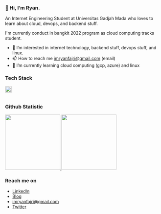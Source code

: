 ### 👋 Hi, I’m Ryan.

An Internet Engineering Student at Universitas Gadjah Mada who loves to learn about cloud, devops, and backend stuff.

I'm currently conduct in bangkit 2022 program as cloud computing tracks student.

- 👀 I’m interested in internet technology, backend stuff, devops stuff, and linux.
- 📫 How to reach me imryanfajri@gmail.com (email)
- 🌱 I’m currently learning cloud computing (gcp, azure) and linux

### Tech Stack
<a href="#"><img align="left" alt="JavaScript" title="JavaScript" width="21px" src="https://upload.wikimedia.org/wikipedia/commons/9/99/Unofficial_JavaScript_logo_2.svg" /></a>

<br><br>

### Github Statistic
<p align="left">
<a href="https://github.com/yanfajr">
  <img height="180em" src="https://github-readme-stats-eight-theta.vercel.app/api?username=yanfajr&show_icons=true&theme=algolia&include_all_commits=true&count_private=true"/>
  <img height="180em" src="https://github-readme-stats-eight-theta.vercel.app/api/top-langs/?username=yanfajr&layout=compact&langs_count=8&theme=algolia"/>
</a>
</p>


### Reach me on
- <a href="https://linkedin.com/in/ryan-fajri/">LinkedIn</a>
- <a href="https://">Blog</a>
- imryanfajri@gmail.com
- <a href="https://twitter/">Twitter</a>

